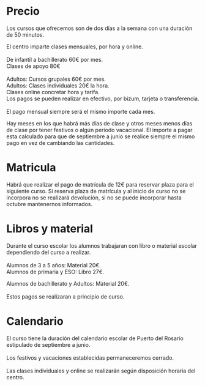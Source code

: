 # Precio

Los cursos que ofrecemos son de dos días a la semana con una duración de 50 minutos.

El centro imparte clases mensuales, por hora y online.\
\
De infantil a bachillerato 60€ por mes.\
C﻿lases de apoyo 80€\
\
Adultos: Cursos grupales 60€ por mes.\
Adultos: Clases individuales 20€ la hora.\
Clases online concretar hora y tarifa.\
Los pagos se pueden realizar en efectivo, por bizum, tarjeta o transferencia.\
\
El pago mensual siempre será el mismo importe cada mes.

Hay meses en los que habrá más días de clase y otros meses menos días de clase por tener festivos o algún periodo vacacional. El importe a pagar esta calculado para que de septiembre a junio se realice siempre el mismo pago en vez de cambiando las cantidades. 

# Matricula

Habrá que realizar el pago de matrícula de 12€ para reservar plaza para el siguiente curso. Si reserva plaza de matrícula y al inicio de curso no se incorpora no se realizará devolución, si no se puede incorporar hasta octubre mantenernos informados.

# Libros y material

Durante el curso escolar los alumnos trabajaran con libro o material escolar dependiendo del curso a realizar.\
\
Alumnos de 3 a 5 años: Material 20€.\
Alumnos de primaria y ESO: Libro 27€.

Alumnos de bachillerato y Adultos: Material 20€.\
\
Estos pagos se realizaran a principio de curso.

# Calendario

El curso tiene la duración del calendario escolar de Puerto del Rosario estipulado de septiembre a junio.\
\
Los festivos y vacaciones establecidas permaneceremos cerrado.\
\
Las clases individuales y online se realizarán según disposición horaria del centro.